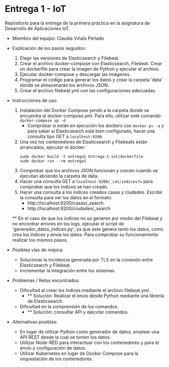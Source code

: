 # Entrega 1 - IoT

Repositorio para la entrega de la primera práctica en la asignatura de Desarrollo de Aplicaciones IoT.

- Miembro del equipo: Claudia Viñals Perlado

- Explicación de los pasos seguidos:
    1. Elegir las versiones de Elasticsearch y Filebeat.
    2. Crear el archivo docker-compose con Elasticsearch, Filebeat. Crear un dockerfile para crear la imagen de Python y ejecutar el archivo.
    3. Ejecutar docker-compose y descargar las imágenes.
    4. Programar el código para generar los datos y crear la carpeta 'data' donde se almacenarán los archivos JSON.
    5. Crear el archivo filebeat.yml con las configuraciones adecuadas.

- Instrucciones de uso:
    1. Instalación del Docker Compose yendo a la carpeta donde se encuentra el docker-compose.yml. Para ello, utilizar este comando: `docker-compose up -d`
        - Comprobar si están en ejecución los dockers con `docker ps -a` y para saber si Elasticsearch está bien configurado, hacer una consulta tipo GET a `localhost:9200`.
    2. Una vez los contenedores de Elasticsearch y Filebeats están arrancados, ejecutar el docker:
        ```
        sudo docker build -t entrega1 Entrega-1-iot/dockerfile
        sudo docker run --rm entrega1
        ```
    3. Comprobar que los archivos JSON funcionan y crecen cuando se ejecutan abriendo la carpeta de data.
    4. Hacer una consulta GET a `localhost:9200/_cat/indices?v` para comprobar que los índices se han creado.
    5. Hacer una consulta a los índices creados casas y ciudades. Escribir la consulta para ver los datos en el formato:
        - http://localhost:9200/casas/_search
        - http://localhost:9200/ciudades/_search

    ** En el caso de que los índices no se generen por medio del Filebeat y no encontrar errores en los logs, ejecutar el script de 'generador_datos_indices.py', ya que este genera tanto los datos, como crea los índices y envía los datos. Para comprobar su funcionamiento realizar los mismos pasos. 
    
- Posibles vías de mejora:
    - Solucionar la incidencia generada por TLS en la conexión entre Elasticsearch y Filebeat.
    - Incrementar la integración entre los sistemas.

- Problemas / Retos encontrados:
    - Dificultad al crear los índices mediante el archivo filebeat.yml.
        - ** Solución: Realizar el envío desde Python mediante una librería de Elasticsearch.
    - Dificultad en la comprensión de los comandos.
        - ** Solución: consultar API y ejecutar comandos.

- Alternativas posibles:
    - En lugar de utilizar Python como generador de datos, emplear una API REST desde la cual se tomen los datos.
    - Utilizar Node-RED para interactuar con los contenedores y para el envío y configuración de datos.
    - Utilizar Kubernetes en lugar de Docker Compose para la orquestación de los contenedores.